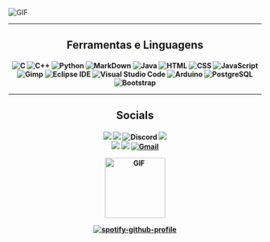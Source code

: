 ![GIF](https://cdn.discordapp.com/attachments/759589395580977153/881693901537300540/Inserir_um_titulo_1.gif)

---
<h2 align="center">Ferramentas e Linguagens</h2>
<h4 align="center">

![C](https://img.shields.io/badge/-C-0D1117?style=for-the-badge&logo=C&logoColor=A8B9CC)
![C++](https://img.shields.io/badge/-C++-0D1117?style=for-the-badge&logo=C%2B%2B&logoColor=00599C)
![Python](https://img.shields.io/badge/-Python-0D1117?style=for-the-badge&logo=python&logoColor=3776AB)
![MarkDown](https://img.shields.io/badge/-Markdown-0D1117?style=for-the-badge&logo=Markdown&logoColor=white)
![Java](https://img.shields.io/badge/-Java-0D1117?style=for-the-badge&logo=Java&logoColor=007396)
![HTML](https://img.shields.io/badge/-HTML-0D1117?style=for-the-badge&logo=HTML5&logoColor=E34F26)
![CSS](https://img.shields.io/badge/-CSS-0D1117?style=for-the-badge&logo=CSS3&logoColor=1572B6)
![JavaScript](https://img.shields.io/badge/-JavaScript-0D1117?style=for-the-badge&logo=javascript&logoColor=F7DF1E)
![Gimp](https://img.shields.io/badge/-Gimp-0D1117?style=for-the-badge&logo=Gimp&logoColor=5C5543)
![Eclipse IDE](https://img.shields.io/badge/-Eclipse%20IDE-0D1117?style=for-the-badge&logo=EclipseIDE&logoColor=7269d1)
![Visual Studio Code](https://img.shields.io/badge/-Visual%20Studio%20Code-0D1117?style=for-the-badge&logo=visual-studio-code&logoColor=007ACC)
![Arduino](https://img.shields.io/badge/-Arduino-0D1117?style=for-the-badge&logo=Arduino&logoColor=00979D)
![PostgreSQL](https://img.shields.io/badge/-PostgreSQL-0D1117?style=for-the-badge&logo=PostgreSQL&logoColor=4169E1)
![Bootstrap](https://img.shields.io/badge/-Bootstrap-0D1117?style=for-the-badge&logo=bootstrap&logoColor=7952B3)
  
---
<h2 align="center">Socials</h2>
<h4 align="center">

<a href="https://anilist.co/user/Luscarvalho/"><img src="https://img.shields.io/badge/AniList-02A9FF?style=for-the-badge&logo=AniList&logoColor=white"/></a>
<a href="https://myanimelist.net/profile/LuscarvalhoO"><img src="https://img.shields.io/badge/MyAnimeList-2E51A2?style=for-the-badge&logo=MyAnimeList&logoColor=white"/></a>
![Discord](https://img.shields.io/badge/Luscarvalho%230101-5865F2?style=for-the-badge&logo=Discord&logoColor=white)
<a href="https://last.fm/user/lucaralhooo"><img src="https://img.shields.io/badge/Last.fm-D51007?style=for-the-badge&logo=last.fm&logoColor=white"/></a> \
<a href="https://instagram.com/luscarvalho.py"><img src="https://img.shields.io/badge/Instagram-E4405F?style=for-the-badge&logo=instagram&logoColor=white"/></a>
<a href="https://twitter.com/luscarvalhooo"><img src="https://img.shields.io/badge/Twitter-blue?style=for-the-badge&logo=twitter&logoColor=white"/></a>
<a href="luscarvalho999@gmail.com"><img alt="Gmail" src="https://img.shields.io/badge/Gmail-D14836?style=for-the-badge&logo=gmail&logoColor=white" /></a>

<img align="center" alt="GIF" height="120px" src="https://media.giphy.com/media/J5B1Y8QZnzXXbLQIBu/giphy.gif"/>  

[![spotify-github-profile](https://spotify-github-profile.vercel.app/api/view?uid=2126uubpa2lusvkax73kbi6vi&cover_image=true&theme=novatorem)](https://spotify-github-profile.vercel.app/api/view?uid=2126uubpa2lusvkax73kbi6vi&redirect=true)
  
